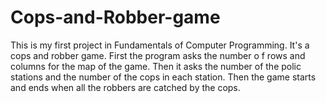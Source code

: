 # Cops-and-Robber-game
This is my first project in Fundamentals of Computer Programming. It's a cops and robber game. 
First the program asks the number o f rows and columns for the map of the game. Then it asks the number of the polic stations and the number of the cops in each station.
Then the game starts and ends when all the robbers are catched by the cops.
